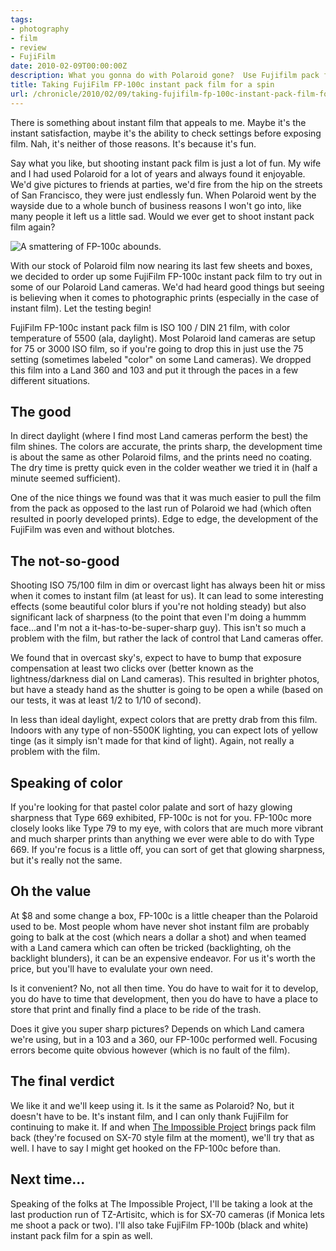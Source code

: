 ```yaml
---
tags:
- photography
- film
- review
- FujiFilm
date: 2010-02-09T00:00:00Z
description: What you gonna do with Polaroid gone?  Use Fujifilm pack film instead.
title: Taking FujiFilm FP-100c instant pack film for a spin
url: /chronicle/2010/02/09/taking-fujifilm-fp-100c-instant-pack-film-for-a-spin/
---
```


There is something about instant film that appeals to me.  Maybe it's the instant satisfaction, maybe it's the ability to check settings before exposing film.  Nah, it's neither of those reasons.  It's because it's fun.

Say what you like, but shooting instant pack film is just a lot of fun.  My wife and I had used Polaroid for a lot of years and always found it enjoyable.  We'd give pictures to friends at parties, we'd fire from the hip on the streets of San Francisco, they were just endlessly fun.  When Polaroid went by the wayside due to a whole bunch of business reasons I won't go into, like many people it left us a little sad.  Would we ever get to shoot instant pack film again?

<img src="/images/blog/2010/02/fp-100c-i1.jpg" alt="A smattering of FP-100c abounds.">

With our stock of Polaroid film now nearing its last few sheets and boxes, we decided to order up some FujiFilm FP-100c instant pack film to try out in some of our Polaroid Land cameras.  We'd had heard good things but seeing is believing when it comes to photographic prints (especially in the case of instant film).  Let the testing begin!

FujiFilm FP-100c instant pack film is ISO 100 / DIN 21 film, with color temperature of 5500 (ala, daylight). Most Polaroid land cameras are setup for 75 or 3000 ISO film, so if you're going to drop this in just use the 75 setting (sometimes labeled "color" on some Land cameras).  We dropped this film into a Land 360 and 103 and put it through the paces in a few different situations.

## The good
In direct daylight (where I find most Land cameras perform the best) the film shines.  The colors are accurate, the prints sharp, the development time is about the same as other Polaroid films, and the prints need no coating.  The dry time is pretty quick even in the colder weather we tried it in (half a minute seemed sufficient).

One of the nice things we found was that it was much easier to pull the film from the pack as opposed to the last run of Polaroid we had (which often resulted in poorly developed prints). Edge to edge, the development of the FujiFilm was even and without blotches.

## The not-so-good
Shooting ISO 75/100 film in dim or overcast light has always been hit or miss when it comes to instant film (at least for us).  It can lead to some interesting effects (some beautiful color blurs if you're not holding steady) but also significant lack of sharpness (to the point that even I'm doing a hummm face...and I'm not a it-has-to-be-super-sharp guy). This isn't so much a problem with the film, but rather the lack of control that Land cameras offer.

We found that in overcast sky's, expect to have to bump that exposure compensation at least two clicks over (better known as the lightness/darkness dial on Land cameras).  This resulted in brighter photos, but have a steady hand as the shutter is going to be open a while (based on our tests, it was at least 1/2 to 1/10 of second).

In less than ideal daylight, expect colors that are pretty drab from this film. Indoors with any type of non-5500K lighting, you can expect lots of yellow tinge (as it simply isn't made for that kind of light).  Again, not really a problem with the film.

## Speaking of color
If you're looking for that pastel  color palate and sort of hazy glowing sharpness that Type 669 exhibited, FP-100c is not for you.  FP-100c more closely looks like Type 79 to my eye, with colors that are much more vibrant and much sharper prints than anything we ever were able to do with Type 669.  If you're focus is a little off, you can sort of get that glowing sharpness, but it's really not the same.

## Oh the value
At $8 and some change a box, FP-100c is a little cheaper than the Polaroid used to be. Most people whom have never shot instant film are probably going to balk at the cost (which nears a dollar a shot) and when teamed with a Land camera which can often be tricked (backlighting, oh the backlight blunders), it can be an expensive endeavor.  For us it's worth the price, but you'll have to evalulate your own need.

Is it convenient? No, not all then time. You do have to wait for it to develop, you do have to time that development, then you do have to have a place to store that print and finally find a place to be ride of the trash.

Does it give you super sharp pictures? Depends on which Land camera we're using, but in a 103 and a 360, our FP-100c performed  well.  Focusing errors become quite obvious however (which is no fault of the film).

## The final verdict
We like it and we'll keep using it.  Is it the same as Polaroid?  No, but it doesn't have to be.  It's instant film, and I can only thank FujiFilm for continuing to make it.  If and when <a href="http://www.the-impossible-project.com/">The Impossible Project</a> brings pack film back (they're focused on SX-70 style film at the moment), we'll try that as well. I have to say I might get hooked on the FP-100c before than.

## Next time...
Speaking of the folks at The Impossible Project, I'll be taking a look at the last production run of TZ-Artisitc, which is for SX-70 cameras (if Monica lets me shoot a pack or two).  I'll also take FujiFilm FP-100b (black and white) instant pack film for a spin as well.

